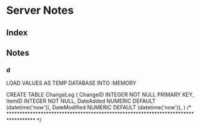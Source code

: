# Server Notes

## Index

## Notes

### d

 LOAD VALUES AS TEMP DATABASE INTO :MEMORY


CREATE TABLE ChangeLog (
    ChangeID            INTEGER NOT NULL   PRIMARY KEY,
    ItemID              INTEGER NOT NULL,
    DateAdded           NUMERIC DEFAULT (datetime('now')),
    DateModified        NUMERIC DEFAULT (datetime('now')),
)
/* ********************************************************************************** */
